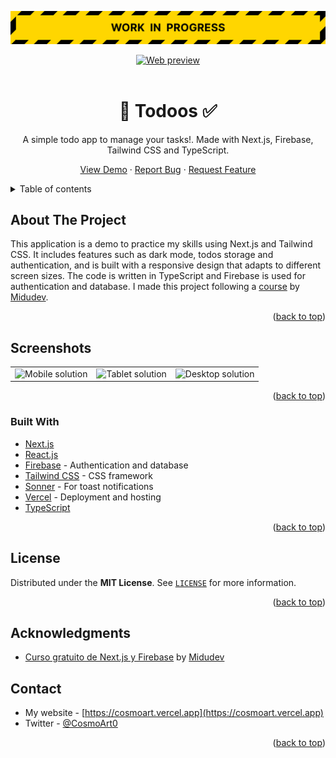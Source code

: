 <div id="top"></div>

![Work in progress](./readme/wip.svg)

<div align="center">
	<a href="https://todoos.vercel.app">
		<img src="https://picsum.photos/1000/200" alt="Web preview" />
	</a>

<br/>
<br />

  # 📝 Todoos ✅

  A simple todo app to manage your tasks!. Made with Next.js, Firebase, Tailwind CSS and TypeScript.

  <a href="https://todoos.vercel.app">View Demo</a>
  ·
  <a href="https://github.com/cosmoart/todoos/issues">Report Bug</a>
  ·
  <a href="https://github.com/cosmoart/todoos/issues">Request Feature</a>

</div>


<!-- TABLE OF CONTENTS -->
<details>
<summary>Table of contents</summary>

- [About The Project](#about-the-project)
- [Screenshots](#screenshots)
- [Built With](#built-with)
- [License](#license)
- [Acknowledgments](#acknowledgments)
- [Contact](#contact)

</details>


<!-- ABOUT THE PROJECT -->
## About The Project

This application is a demo to practice my skills using Next.js and Tailwind CSS. It includes features such as dark mode, todos storage and authentication, and is built with a responsive design that adapts to different screen sizes. The code is written in TypeScript and Firebase is used for authentication and database. I made this project following a [course](https://www.youtube.com/playlist?list=PLV8x_i1fqBw1VR86y4C72xMGJ8ifjBwJ6) by [Midudev](https://www.youtube.com/@midudev).

<p align="right">(<a href="#top">back to top</a>)</p>


<!-- SCREENSHOTS -->
## Screenshots

<table>
    <tr>
      <td>
          <img src="./screenshots/mobile.webp" width="100%" title="Mobile solution"  />
      </td>
      <td>
          <img src="./screenshots/tablet.webp" width="100%" title="Tablet solution"/>
      </td>
      <td>
          <img src="./screenshots/desktop.webp" width="100%" title="Desktop solution"/>
      </td>
    </tr>
</table>

<p align="right">(<a href="#top">back to top</a>)</p>


### Built With

* [Next.js](https://nextjs.org/)
* [React.js](https://reactjs.org/)
* [Firebase](https://firebase.google.com/) - Authentication and database
* [Tailwind CSS](https://tailwindcss.com/) - CSS framework
* [Sonner](https://sonner.emilkowal.ski) - For toast notifications
* [Vercel](https://vercel.com/) - Deployment and hosting
* [TypeScript](https://www.typescriptlang.org/)

<p align="right">(<a href="#top">back to top</a>)</p>


<!-- LICENSE -->
## License

Distributed under the **MIT License**. See [`LICENSE`](https://github.com/cosmoart/todoos/blob/main/LICENSE) for more information.

<p align="right">(<a href="#top">back to top</a>)</p>

<!-- KNOWGLEDGEMENTS -->

## Acknowledgments

* [Curso gratuito de Next.js y Firebase](https://www.youtube.com/playlist?list=PLV8x_i1fqBw1VR86y4C72xMGJ8ifjBwJ6) by [Midudev](https://www.youtube.com/@midudev)


<!-- CONTACT -->
## Contact

* My website - [https://cosmoart.vercel.app](https://cosmoart.vercel.app)
* Twitter - [@CosmoArt0](https://twitter.com/cosmoart0)

<p align="right">(<a href="#top">back to top</a>)</p>
